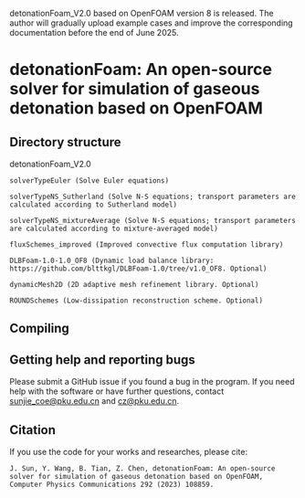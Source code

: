 detonationFoam_V2.0 based on OpenFOAM version 8 is released.
The author will gradually upload example cases and improve the corresponding documentation before the end of June 2025.


# detonationFoam: An open-source solver for simulation of gaseous detonation based on OpenFOAM

## Directory structure
detonationFoam_V2.0
   ```
   solverTypeEuler (Solve Euler equations)
   
   solverTypeNS_Sutherland (Solve N-S equations; transport parameters are calculated according to Sutherland model)
   
   solverTypeNS_mixtureAverage (Solve N-S equations; transport parameters are calculated according to mixture-averaged model)
   
   fluxSchemes_improved (Improved convective flux computation library)
   
   DLBFoam-1.0-1.0_OF8 (Dynamic load balance library: https://github.com/blttkgl/DLBFoam-1.0/tree/v1.0_OF8. Optional)
   
   dynamicMesh2D (2D adaptive mesh refinement library. Optional)
   
   ROUNDSchemes (Low-dissipation reconstruction scheme. Optional)
   ```
## Compiling 


## Getting help and reporting bugs
Please submit a GitHub issue if you found a bug in the program. If you need help with the software or have further questions, contact sunjie_coe@pku.edu.cn and cz@pku.edu.cn.

##  Citation
If you use the code for your works and researches, please cite: 

   ```
   J. Sun, Y. Wang, B. Tian, Z. Chen, detonationFoam: An open-source solver for simulation of gaseous detonation based on OpenFOAM, Computer Physics Communications 292 (2023) 108859.
   ```
